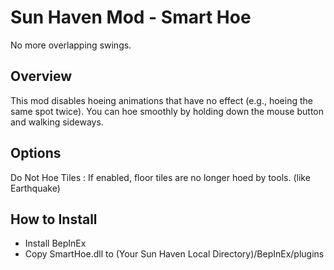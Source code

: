 # Sun Haven Mod - Smart Hoe

No more overlapping swings.

## Overview

This mod disables hoeing animations that have no effect (e.g., hoeing the same spot twice). You can hoe smoothly by holding down the mouse button and walking sideways.

## Options

Do Not Hoe Tiles : If enabled, floor tiles are no longer hoed by tools. (like Earthquake)

## How to Install

- Install BepInEx
- Copy SmartHoe.dll to (Your Sun Haven Local Directory)/BepInEx/plugins